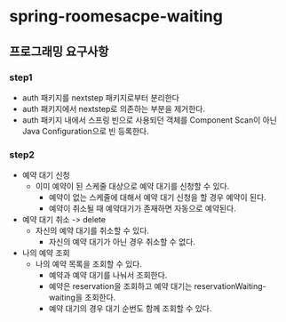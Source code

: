 # spring-roomesacpe-waiting

## 프로그래밍 요구사항

### step1

* auth 패키지를 nextstep 패키지로부터 분리한다
* auth 패키지에서 nextstep로 의존하는 부분을 제거한다.
* auth 패키지 내에서 스프링 빈으로 사용되던 객체를 Component Scan이 아닌 Java Configuration으로 빈 등록한다.

### step2

* 예약 대기 신청
    * 이미 예약이 된 스케줄 대상으로 예약 대기를 신청할 수 있다.
        * 예약이 없는 스케줄에 대해서 예약 대기 신청을 할 경우 예약이 된다.
        * 예약이 취소될 때 예약대기가 존재하면 자동으로 예약된다.
* 예약 대기 취소 -> delete
    * 자신의 예약 대기를 취소할 수 있다.
        * 자신의 예약 대기가 아닌 경우 취소할 수 없다.
* 나의 예약 조회
    * 나의 예약 목록을 조회할 수 있다.
        * 예약과 예약 대기를 나눠서 조회한다.
        * 예약은 reservation을 조회하고 예약 대기는 reservationWaiting-waiting을 조회한다.
        * 예약 대기의 경우 대기 순번도 함께 조회할 수 있다.

